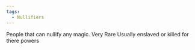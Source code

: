 ```yaml
---
tags:
  - Nullifiers
---
```

People that can nullify any magic.
Very Rare
Usually enslaved or killed for there powers
